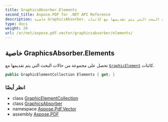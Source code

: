 ```yaml
---
title: GraphicsAbsorber.Elements
second_title: Aspose.PDF for .NET API Reference
description: خاصية GraphicsAbsorber. تحصل على مجموعة من حالات البحث التي يتم تقديمها مع كائنات GraphicElement
type: docs
weight: 20
url: /ar/net/aspose.pdf.vector/graphicsabsorber/elements/
---
```

## خاصية GraphicsAbsorber.Elements

تحصل على مجموعة من حالات البحث التي يتم تقديمها مع [`GraphicElement`](../../graphicelement/) كائنات.

```csharp
public GraphicElementCollection Elements { get; }
```

### انظر أيضًا

* class [GraphicElementCollection](../../graphicelementcollection/)
* class [GraphicsAbsorber](../)
* namespace [Aspose.Pdf.Vector](../../../aspose.pdf.vector/)
* assembly [Aspose.PDF](../../../)